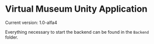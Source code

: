 Virtual Museum Unity Application
================================
Current version: 1.0-alfa4 

Everything necessary to start the backend can be found in the `Backend` folder.